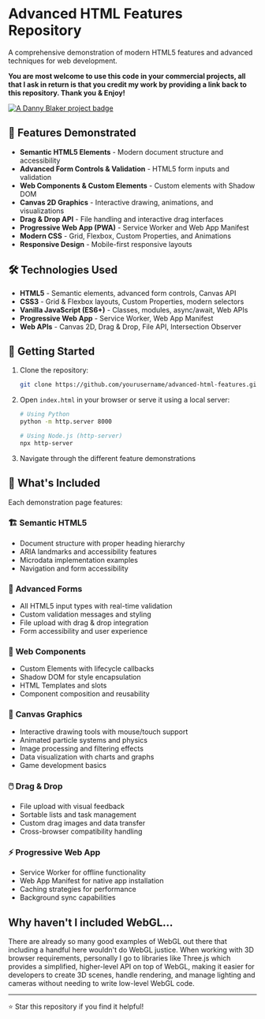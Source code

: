 # Advanced HTML Features Repository

A comprehensive demonstration of modern HTML5 features and advanced techniques for web development.

**You are most welcome to use this code in your commercial projects, all that I ask in return is that you credit my work by providing a link back to this repository. Thank you & Enjoy!**

[![A Danny Blaker project badge](https://github.com/dannyblaker/dannyblaker.github.io/blob/main/danny_blaker_project_badge.svg)](https://github.com/dannyblaker/)

## 🚀 Features Demonstrated

- **Semantic HTML5 Elements** - Modern document structure and accessibility
- **Advanced Form Controls & Validation** - HTML5 form inputs and validation
- **Web Components & Custom Elements** - Custom elements with Shadow DOM
- **Canvas 2D Graphics** - Interactive drawing, animations, and visualizations
- **Drag & Drop API** - File handling and interactive drag interfaces
- **Progressive Web App (PWA)** - Service Worker and Web App Manifest
- **Modern CSS** - Grid, Flexbox, Custom Properties, and Animations
- **Responsive Design** - Mobile-first responsive layouts


## 🛠️ Technologies Used

- **HTML5** - Semantic elements, advanced form controls, Canvas API
- **CSS3** - Grid & Flexbox layouts, Custom Properties, modern selectors
- **Vanilla JavaScript (ES6+)** - Classes, modules, async/await, Web APIs
- **Progressive Web App** - Service Worker, Web App Manifest
- **Web APIs** - Canvas 2D, Drag & Drop, File API, Intersection Observer

## 🚀 Getting Started

1. Clone the repository:
   ```bash
   git clone https://github.com/yourusername/advanced-html-features.git
   ```

2. Open `index.html` in your browser or serve it using a local server:
   ```bash
   # Using Python
   python -m http.server 8000
   
   # Using Node.js (http-server)
   npx http-server
   ```

3. Navigate through the different feature demonstrations

## 📖 What's Included

Each demonstration page features:

### 🏗️ **Semantic HTML5** 
- Document structure with proper heading hierarchy
- ARIA landmarks and accessibility features
- Microdata implementation examples
- Navigation and form accessibility

### 📝 **Advanced Forms**
- All HTML5 input types with real-time validation
- Custom validation messages and styling
- File upload with drag & drop integration
- Form accessibility and user experience

### 🧩 **Web Components**
- Custom Elements with lifecycle callbacks
- Shadow DOM for style encapsulation
- HTML Templates and slots
- Component composition and reusability

### 🎨 **Canvas Graphics**
- Interactive drawing tools with mouse/touch support
- Animated particle systems and physics
- Image processing and filtering effects
- Data visualization with charts and graphs
- Game development basics

### 🖱️ **Drag & Drop**
- File upload with visual feedback
- Sortable lists and task management
- Custom drag images and data transfer
- Cross-browser compatibility handling

### ⚡ **Progressive Web App**
- Service Worker for offline functionality
- Web App Manifest for native app installation
- Caching strategies for performance
- Background sync capabilities

## Why haven't I included WebGL...

There are already so many good examples of WebGL out there that including a handful here wouldn't do WebGL justice. When working with 3D browser requirements, personally I go to libraries like Three.js which provides a simplified, higher-level API on top of WebGL, making it easier for developers to create 3D scenes, handle rendering, and manage lighting and cameras without needing to write low-level WebGL code.  
   
---

⭐ Star this repository if you find it helpful!